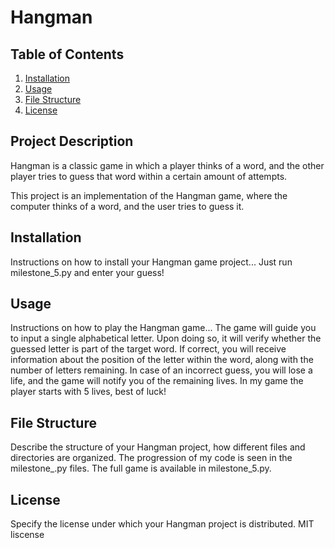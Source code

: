 <!-- Project Title -->
# Hangman

<!-- Table of Contents, if the README file is long -->
## Table of Contents

1. [Installation](#installation)
2. [Usage](#usage)
3. [File Structure](#file-structure)
4. [License](#license)

<!-- A description of the project: what it does, the aim of the project, and what you learned -->
## Project Description

Hangman is a classic game in which a player thinks of a word, and the other player tries to guess that word within a certain amount of attempts.

This project is an implementation of the Hangman game, where the computer thinks of a word, and the user tries to guess it.

<!-- Installation instructions -->
## Installation

Instructions on how to install your Hangman game project...
Just run milestone_5.py and enter your guess!

<!-- Usage instructions -->
## Usage

Instructions on how to play the Hangman game...
The game will guide you to input a single alphabetical letter. Upon doing so, it will verify whether the guessed letter is part of the target word. If correct, you will receive information about the position of the letter within the word, along with the number of letters remaining. In case of an incorrect guess, you will lose a life, and the game will notify you of the remaining lives. In my game the player starts with 5 lives, best of luck!

<!-- File structure of the project -->
## File Structure

Describe the structure of your Hangman project, how different files and directories are organized.
The progression of my code is seen in the milestone_.py files. The full game is available in milestone_5.py.

<!-- License information -->
## License

Specify the license under which your Hangman project is distributed.
MIT liscense
